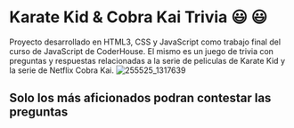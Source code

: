 # Karate Kid & Cobra Kai Trivia 	😃	:smiley:

Proyecto desarrollado en HTML3, CSS y JavaScript como trabajo final del curso de JavaScript de CoderHouse. El mismo es un juego de trivia con preguntas y respuestas relacionadas a la serie de
peliculas de Karate Kid y la serie de Netflix Cobra Kai. 
![255525_1317639](https://github.com/JoseI11/CobraKai-KarateKidseries-Proyectofinal-ImhoffJose/assets/100376407/42b83f42-d826-452a-824d-cb54d10c1f32)
## Solo los más aficionados podran contestar las preguntas
